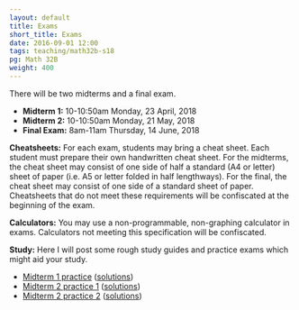 ```yaml
---
layout: default
title: Exams
short_title: Exams
date: 2016-09-01 12:00
tags: teaching/math32b-s18
pg: Math 32B
weight: 400
---
```


There will be two midterms and a final exam.

* __Midterm 1:__ 10-10:50am Monday, 23 April, 2018
* __Midterm 2:__ 10-10:50am Monday, 21 May, 2018
* __Final Exam:__ 8am-11am Thursday, 14 June, 2018

__Cheatsheets:__ For each exam, students may bring a cheat sheet. Each student must prepare their own handwritten cheat sheet. For the midterms, the cheat sheet may consist of one side of half a standard (A4 or letter) sheet of paper (i.e. A5 or letter folded in half lengthways). For the final, the cheat sheet may consist of one side of a standard sheet of paper. Cheatsheets that do not meet these requirements will be confiscated at the beginning of the exam.

__Calculators:__ You may use a non-programmable, non-graphing calculator in exams. Calculators not meeting this specification will be confiscated.

__Study:__ Here I will post some rough study guides and practice exams which might aid your study.


- [Midterm 1 practice](midterm1-practice.pdf) ([solutions](midterm1-practice-sols.pdf))
- [Midterm 2 practice 1](midterm1-practice1.pdf) ([solutions](midterm1-practice1-solutions.pdf))
- [Midterm 2 practice 2](midterm1-practice2.pdf) ([solutions](midterm1-practice2-solutions.pdf))
